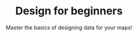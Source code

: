 ---
layout: course
title: "Design for beginners"
id: "02-design-for-beginners"
subtitle: Master the basics of designing data for your maps!
categories: basic
tag: book
time: 3 hours
description_short: "In this lesson, you will start learning the basics of design with data and maps." 
description_long: "In this lesson, you will start learning the basics of design with data and maps. You will begin to explore map design by learning about the use of colors, data, and labels. When you finish the course, you will have developed a set of tools that you can use in any map visualization."
published: false
vizjson: "http://documentation.cartodb.com/api/v2/viz/af43c3ea-bf46-11e3-8153-0edbca4b5057/viz.json"
prerequisite:
  - Reliable internet access
  - A modern browser like Chrome, Firefox, or Safari
  - Basic CartoDB knowledge
  - Completion of Course 1
published: true
vizjson: "http://documentation.cartodb.com/api/v2/viz/af43c3ea-bf46-11e3-8153-0edbca4b5057/viz.json"
mailchimp_id: 95602de951
---